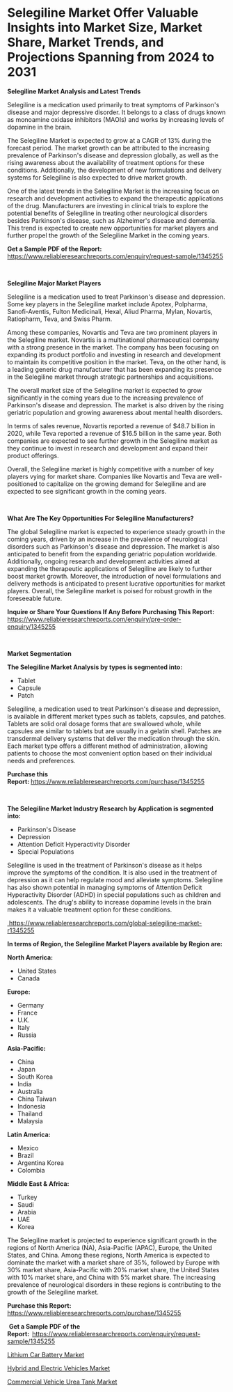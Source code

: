 <p><h1>Selegiline Market Offer Valuable Insights into Market Size, Market Share, Market Trends, and Projections Spanning from 2024 to 2031</h1></p><p><strong>Selegiline Market Analysis and Latest Trends</strong></p>
<p><p>Selegiline is a medication used primarily to treat symptoms of Parkinson's disease and major depressive disorder. It belongs to a class of drugs known as monoamine oxidase inhibitors (MAOIs) and works by increasing levels of dopamine in the brain.</p><p>The Selegiline Market is expected to grow at a CAGR of 13% during the forecast period. The market growth can be attributed to the increasing prevalence of Parkinson's disease and depression globally, as well as the rising awareness about the availability of treatment options for these conditions. Additionally, the development of new formulations and delivery systems for Selegiline is also expected to drive market growth.</p><p>One of the latest trends in the Selegiline Market is the increasing focus on research and development activities to expand the therapeutic applications of the drug. Manufacturers are investing in clinical trials to explore the potential benefits of Selegiline in treating other neurological disorders besides Parkinson's disease, such as Alzheimer's disease and dementia. This trend is expected to create new opportunities for market players and further propel the growth of the Selegiline Market in the coming years.</p></p>
<p><strong>Get a Sample PDF of the Report:&nbsp;</strong> <a href="https://www.reliableresearchreports.com/enquiry/request-sample/1345255">https://www.reliableresearchreports.com/enquiry/request-sample/1345255</a></p>
<p>&nbsp;</p>
<p><strong>Selegiline Major Market Players</strong></p>
<p><p>Selegiline is a medication used to treat Parkinson's disease and depression. Some key players in the Selegiline market include Apotex, Polpharma, Sanofi-Aventis, Fulton Medicinali, Hexal, Aliud Pharma, Mylan, Novartis, Ratiopharm, Teva, and Swiss Pharm. </p><p>Among these companies, Novartis and Teva are two prominent players in the Selegiline market. Novartis is a multinational pharmaceutical company with a strong presence in the market. The company has been focusing on expanding its product portfolio and investing in research and development to maintain its competitive position in the market. Teva, on the other hand, is a leading generic drug manufacturer that has been expanding its presence in the Selegiline market through strategic partnerships and acquisitions.</p><p>The overall market size of the Selegiline market is expected to grow significantly in the coming years due to the increasing prevalence of Parkinson's disease and depression. The market is also driven by the rising geriatric population and growing awareness about mental health disorders.</p><p>In terms of sales revenue, Novartis reported a revenue of $48.7 billion in 2020, while Teva reported a revenue of $16.5 billion in the same year. Both companies are expected to see further growth in the Selegiline market as they continue to invest in research and development and expand their product offerings.</p><p>Overall, the Selegiline market is highly competitive with a number of key players vying for market share. Companies like Novartis and Teva are well-positioned to capitalize on the growing demand for Selegiline and are expected to see significant growth in the coming years.</p></p>
<p>&nbsp;</p>
<p><strong>What Are The Key Opportunities For Selegiline Manufacturers?</strong></p>
<p><p>The global Selegiline market is expected to experience steady growth in the coming years, driven by an increase in the prevalence of neurological disorders such as Parkinson's disease and depression. The market is also anticipated to benefit from the expanding geriatric population worldwide. Additionally, ongoing research and development activities aimed at expanding the therapeutic applications of Selegiline are likely to further boost market growth. Moreover, the introduction of novel formulations and delivery methods is anticipated to present lucrative opportunities for market players. Overall, the Selegiline market is poised for robust growth in the foreseeable future.</p></p>
<p><strong>Inquire or Share Your Questions If Any Before Purchasing This Report:</strong> <a href="https://www.reliableresearchreports.com/enquiry/pre-order-enquiry/1345255">https://www.reliableresearchreports.com/enquiry/pre-order-enquiry/1345255</a></p>
<p>&nbsp;</p>
<p><strong>Market Segmentation</strong></p>
<p><strong>The Selegiline Market Analysis by types is segmented into:</strong></p>
<p><ul><li>Tablet</li><li>Capsule</li><li>Patch</li></ul></p>
<p><p>Selegiline, a medication used to treat Parkinson's disease and depression, is available in different market types such as tablets, capsules, and patches. Tablets are solid oral dosage forms that are swallowed whole, while capsules are similar to tablets but are usually in a gelatin shell. Patches are transdermal delivery systems that deliver the medication through the skin. Each market type offers a different method of administration, allowing patients to choose the most convenient option based on their individual needs and preferences.</p></p>
<p><strong>Purchase this Report:&nbsp;</strong><a href="https://www.reliableresearchreports.com/purchase/1345255">https://www.reliableresearchreports.com/purchase/1345255</a></p>
<p>&nbsp;</p>
<p><strong>The Selegiline Market Industry Research by Application is segmented into:</strong></p>
<p><ul><li>Parkinson's Disease</li><li>Depression</li><li>Attention Deficit Hyperactivity Disorder</li><li>Special Populations</li></ul></p>
<p><p>Selegiline is used in the treatment of Parkinson's disease as it helps improve the symptoms of the condition. It is also used in the treatment of depression as it can help regulate mood and alleviate symptoms. Selegiline has also shown potential in managing symptoms of Attention Deficit Hyperactivity Disorder (ADHD) in special populations such as children and adolescents. The drug's ability to increase dopamine levels in the brain makes it a valuable treatment option for these conditions.</p></p>
<p><a href="https://www.reliableresearchreports.com/global-selegiline-market-r1345255">&nbsp;https://www.reliableresearchreports.com/global-selegiline-market-r1345255</a></p>
<p><strong>In terms of Region, the Selegiline Market Players available by Region are:</strong></p>
<p>
    <p> <strong> North America: </strong>
        <ul>
            <li>United States</li>
            <li>Canada</li>
        </ul>
        </p> 
    <p> <strong> Europe: </strong>
        <ul>
            <li>Germany</li>
            <li>France</li>
            <li>U.K.</li>
            <li>Italy</li>
            <li>Russia</li>
        </ul>
        </p> 
    <p> <strong> Asia-Pacific: </strong>
        <ul>
            <li>China</li>
            <li>Japan</li>
            <li>South Korea</li>
            <li>India</li>
            <li>Australia</li>
            <li>China Taiwan</li>
            <li>Indonesia</li>
            <li>Thailand</li>
            <li>Malaysia</li>
        </ul>
        </p> 
    <p> <strong> Latin America: </strong>
        <ul>
            <li>Mexico</li>
            <li>Brazil</li>
            <li>Argentina Korea</li>
            <li>Colombia</li>
        </ul>
        </p> 
    <p> <strong> Middle East & Africa: </strong>
        <ul>
            <li>Turkey</li>
            <li>Saudi</li>
            <li>Arabia</li>
            <li>UAE</li>
            <li>Korea</li>
        </ul>
    </p>
    </p>
<p><p>The Selegiline market is projected to experience significant growth in the regions of North America (NA), Asia-Pacific (APAC), Europe, the United States, and China. Among these regions, North America is expected to dominate the market with a market share of 35%, followed by Europe with 30% market share, Asia-Pacific with 20% market share, the United States with 10% market share, and China with 5% market share. The increasing prevalence of neurological disorders in these regions is contributing to the growth of the Selegiline market.</p></p>
<p><strong>Purchase this Report: </strong><a href="https://www.reliableresearchreports.com/purchase/1345255">https://www.reliableresearchreports.com/purchase/1345255</a></p>
<p>&nbsp;<strong>Get a Sample PDF of the Report:&nbsp;&nbsp;</strong><a href="https://www.reliableresearchreports.com/enquiry/request-sample/1345255">https://www.reliableresearchreports.com/enquiry/request-sample/1345255</a></p>
<p><strong></strong></p>
<p><p><a href="https://medium.com/@hsjri2637/lithium-car-battery-market-size-by-type-lithium-manganate-battery-lithium-lron-phosphate-3c8cba97cd8a">Lithium Car Battery Market</a></p><p><a href="https://medium.com/@florianwolf42/hybrid-and-electric-vehicles-market-size-share-trends-analysis-report-by-end-use-light-9dc38ef536db">Hybrid and Electric Vehicles Market</a></p><p><a href="https://medium.com/@elisamohr1927/strategic-insights-into-global-commercial-vehicle-urea-tank-market-trends-2024-2031-covered-in-e341d92df83f">Commercial Vehicle Urea Tank Market</a></p></p>